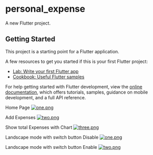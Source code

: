 # personal_expense

A new Flutter project.

## Getting Started

This project is a starting point for a Flutter application.

A few resources to get you started if this is your first Flutter project:

- [Lab: Write your first Flutter app](https://docs.flutter.dev/get-started/codelab)
- [Cookbook: Useful Flutter samples](https://docs.flutter.dev/cookbook)

For help getting started with Flutter development, view the
[online documentation](https://docs.flutter.dev/), which offers tutorials,
samples, guidance on mobile development, and a full API reference.

Home Page [![one.png](https://i.postimg.cc/brtGvVJ9/one.png)](https://postimg.cc/xN9jxRLX)

Add Expenses [![two.png](https://i.postimg.cc/wxZbMwFy/two.png)](https://postimg.cc/ThjcHqzf)

Show total Expenses with Chart [![three.png](https://i.postimg.cc/8kj0T2dg/three.png)](https://postimg.cc/23NwwXX0)

Landscape mode with switch button Disable  [![one.png](https://i.postimg.cc/sgrCTgTr/one.png)](https://postimg.cc/TpCswf87)

Landscape mode with switch button Enable [![two.png](https://i.postimg.cc/bw9cWf52/two.png)](https://postimg.cc/75hWJdwx)




